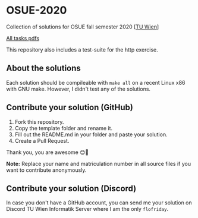 # OSUE-2020
Collection of solutions for OSUE fall semester 2020 [[TU Wien](https://www.tuwien.at/en/)]

[All tasks pdfs](https://github.com/osue-tuwien/exercises)

This repository also includes a test-suite for the http exercise.

## About the solutions
Each solution should be compileable with `make all` on a recent Linux x86 with
GNU make. However, I didn't test any of the solutions.

## Contribute your solution (GitHub)
1. Fork this repository.
2. Copy the template folder and rename it.
3. Fill out the README.md in your folder and paste your solution.
4. Create a Pull Request.

Thank you, you are awesome 😊🎉

**Note:** Replace your name and matriculation number in all source files if you
want to contribute anonymously.

## Contribute your solution (Discord)
In case you don't have a GitHub account, you can send me your solution
on Discord TU Wien Informatik Server where I am the only `flofriday`.
